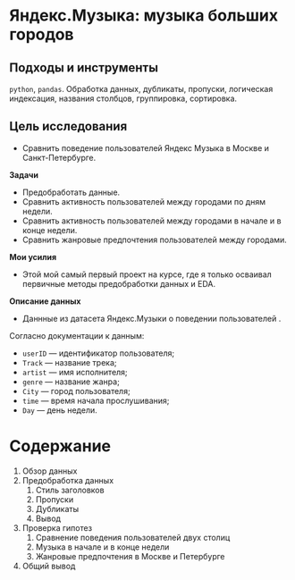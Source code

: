 # Яндекс.Музыка: музыка больших городов

## Подходы и инструменты

`python`, `pandas`. Обработка данных, дубликаты, пропуски, логическая индексация, названия столбцов, группировка, сортировка. 



## Цель исследования
* Сравнить поведение пользователей Яндекс Музыка в Москве и Санкт-Петербурге.

**Задачи**
* Предобработать данные.
* Сравнить активность пользователей между городами по дням недели.
* Сравнить активность пользователей между городами в начале и в конце недели.
* Сравнить жанровые предпочтения пользователей между городами.

**Мои усилия** 
* Этой мой самый первый проект на курсе, где я только осваивал первичные методы предобработки данных и EDA.

**Описание данных**
* Даннные из датасета Яндекс.Музыки о поведении пользователей .

Согласно документации к данным:
* `userID` — идентификатор пользователя;
* `Track` — название трека;  
* `artist` — имя исполнителя;
* `genre` — название жанра;
* `City` — город пользователя;
* `time` — время начала прослушивания;
* `Day` — день недели.



# Содержание
1.  Обзор данных
2. Предобработка данных
    1. Стиль заголовков
    2. Пропуски
    3.  Дубликаты
    4. Вывод
3. Проверка гипотез
      1. Сравнение поведения пользователей двух столиц
      2.  Музыка в начале и в конце недели
      3. Жанровые предпочтения в Москве и Петербурге
4. Общий вывод


